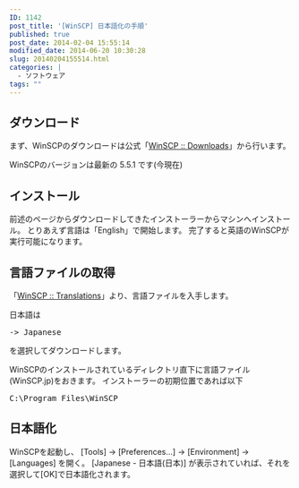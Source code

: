 ```yaml
---
ID: 1142
post_title: '[WinSCP] 日本語化の手順'
published: true
post_date: 2014-02-04 15:55:14
modified_date: 2014-06-20 10:30:28
slug: 20140204155514.html
categories: |
  - ソフトウェア
tags: ""
---
```

<h2>ダウンロード</h2>
まず、WinSCPのダウンロードは公式「<a href="http://winscp.net/eng/download.php">WinSCP :: Downloads</a>」から行います。
<p class="alert alert-info">WinSCPのバージョンは最新の 5.5.1 です(今現在)</p>
<!--more-->
<h2>インストール</h2>
前述のページからダウンロードしてきたインストーラーからマシンへインストール。
とりあえず言語は「English」で開始します。
完了すると英語のWinSCPが実行可能になります。

<h2>言語ファイルの取得</h2>
「<a href="http://winscp.net/eng/translations.php">WinSCP :: Translations</a>」より、言語ファイルを入手します。

日本語は<pre>-> Japanese</pre>を選択してダウンロードします。

WinSCPのインストールされているディレクトリ直下に言語ファイル(WinSCP.jp)をおきます。
インストーラーの初期位置であれば以下
<pre>C:\Program Files\WinSCP</pre>

<h2>日本語化</h2>
WinSCPを起動し、 [Tools] -> [Preferences...] -> [Environment] -> [Languages] を開く。
[Japanese - 日本語(日本)] が表示されていれば、それを選択して[OK]で日本語化されます。